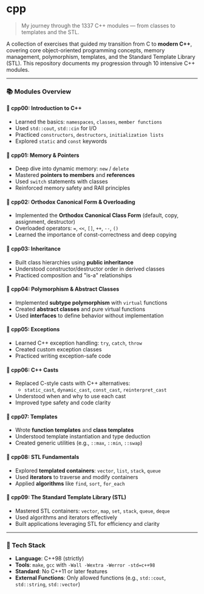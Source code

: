 # cpp

> My journey through the 1337 C++ modules — from classes to templates and the STL.

A collection of exercises that guided my transition from C to **modern C++**, covering core object-oriented programming concepts, memory management, polymorphism, templates, and the Standard Template Library (STL). This repository documents my progression through 10 intensive C++ modules.

---

### 📚 Modules Overview

#### 🔹 **cpp00: Introduction to C++**
- Learned the basics: `namespaces`, `classes`, `member functions`
- Used `std::cout`, `std::cin` for I/O
- Practiced `constructors`, `destructors`, `initialization lists`
- Explored `static` and `const` keywords

#### 🔹 **cpp01: Memory & Pointers**
- Deep dive into dynamic memory: `new` / `delete`
- Mastered **pointers to members** and **references**
- Used `switch` statements with classes
- Reinforced memory safety and RAII principles

#### 🔹 **cpp02: Orthodox Canonical Form & Overloading**
- Implemented the **Orthodox Canonical Class Form** (default, copy, assignment, destructor)
- Overloaded operators: `=`, `<<`, `[]`, `++`, `--`, `()`
- Learned the importance of const-correctness and deep copying

#### 🔹 **cpp03: Inheritance**
- Built class hierarchies using **public inheritance**
- Understood constructor/destructor order in derived classes
- Practiced composition and "is-a" relationships

#### 🔹 **cpp04: Polymorphism & Abstract Classes**
- Implemented **subtype polymorphism** with `virtual` functions
- Created **abstract classes** and pure virtual functions
- Used **interfaces** to define behavior without implementation

#### 🔹 **cpp05: Exceptions**
- Learned C++ exception handling: `try`, `catch`, `throw`
- Created custom exception classes
- Practiced writing exception-safe code

#### 🔹 **cpp06: C++ Casts**
- Replaced C-style casts with C++ alternatives:
  - `static_cast`, `dynamic_cast`, `const_cast`, `reinterpret_cast`
- Understood when and why to use each cast
- Improved type safety and code clarity

#### 🔹 **cpp07: Templates**
- Wrote **function templates** and **class templates**
- Understood template instantiation and type deduction
- Created generic utilities (e.g., `::max`, `::min`, `::swap`)

#### 🔹 **cpp08: STL Fundamentals**
- Explored **templated containers**: `vector`, `list`, `stack`, `queue`
- Used **iterators** to traverse and modify containers
- Applied **algorithms** like `find`, `sort`, `for_each`

#### 🔹 **cpp09: The Standard Template Library (STL)**
- Mastered STL containers: `vector`, `map`, `set`, `stack`, `queue`, `deque`
- Used algorithms and iterators effectively
- Built applications leveraging STL for efficiency and clarity

---

### 🧰 Tech Stack
- **Language**: C++98 (strictly)
- **Tools**: `make`, `gcc` with `-Wall -Wextra -Werror -std=c++98`
- **Standard**: No C++11 or later features
- **External Functions**: Only allowed functions (e.g., `std::cout`, `std::string`, `std::vector`)
